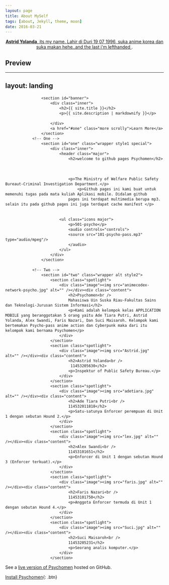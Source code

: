 ```yaml
---
layout: page
title: About MySelf
tags: [about, Jekyll, theme, moon]
date: 2016-03-21
---
```

    
<center><a href="http://astridyolanda.github.io/"><b>Astrid Yolanda</b>, its my name. Lahir di Duri 19 07 1996, suka anime,korea dan suka makan hehe..and the last i'm lefthanded </a> .</center>



## Preview

---
layout: landing
---
<html manifest="cache.manifest"></html>
				<!-- Banner -->
				
					<section id="banner">
						<div class="inner">
							<h2>{{ site.title }}</h2>
							<p>{{ site.description | markdownify }}</p>
							
						</div>
						<a href="#one" class="more scrolly">Learn More</a>
					</section>
				<!-- One -->
					<section id="one" class="wrapper style1 special">
						<div class="inner">
							<header class="major">
								<h2>welcome to github pages Psychomen</h2>
								
							
								
 								<p>The Ministry of Welfare Public Safety Bureaut-Criminal Investigation Department.</p>
 							        <p>Github pages ini kami buat untuk memenuhi tugas pada mata kuliah Aplikasi mobile. Didalam github
 								pages ini terdapat multimedia berupa mp3. selain itu pada github pages ini juga terdapat cache manifest </p>
 							
 								
							<ul class="icons major">
								<p>501-psycho</p>
								<audio controls="controls">
								<source src="101-psycho-pass.mp3" type="audio/mpeg"/>
								</audio>
							</ul>
						</div>
					</section>

				<!-- Two -->
					<section id="two" class="wrapper alt style2">
						<section class="spotlight">
							<div class="image"><img src="animecodex-network-psycho.jpg" alt="" /></div><div class="content">
								<h2>Psychomen<br />
								Mahasiswa Uin Suska Riau-Fakultas Sains dan Teknologi-Jurusan Sistem Informasi</h2>
								<p>Kami adalah kelompok kelas APPLICATION MOBILE yang beranggotakan 5 orang yaitu Ade Tiara Putri, Astrid Yolanda, Alex Swandi, Faris Nazari, Dan Suci Maisaroh. Kelompok kami bertemakan Psycho-pass anime action dan Cyberpunk maka dari itu kelompok kami bernama Psychomen</p>
							</div>
						</section>
						<section class="spotlight">
							<div class="image"><img src="Astrid.jpg" alt="" /></div><div class="content">
								<h2>Astrid Yolanda<br />
								 11453205630</h2>
								<p>Inspektur of Public Safety Bureau.</p>
							</div>
						</section>
						<section class="spotlight">
							<div class="image"><img src="adetiara.jpg" alt="" /></div><div class="content">
								<h2>Ade Tiara Putri<br />
								114532011818</h2>
								<p>Satu-satunya Enforcer perempuan di Unit 1 dengan sebutan Hound 2.</p>
							</div>
						</section>
						<section class="spotlight">
							<div class="image"><img src="lex.jpg" alt="" /></div><div class="content">
								<h2>Alex Swandi<br />
								11453101651</h2>
								<p>Enforcer di Unit 1 dengan sebutan Hound 3 (Enforcer terkuat).</p>
							</div>
						</section>
						<section class="spotlight">
							<div class="image"><img src="faris.jpg" alt="" /></div><div class="content">
								<h2>Faris Nazari<br />
								11453101750</h2>
								<p>Anggota Enforcer termuda di Unit 1 dengan sebutan Hound 4.</p>
							</div>
						</section>
						<section class="spotlight">
							<div class="image"><img src="Suci.jpg" alt="" /></div><div class="content">
								<h2>Suci Maisaroh<br />
								11453205231</h2>
								<p>Seorang analis komputer.</p>
							</div>
						</section>
</section>

See a [live version of Psychomen](http://astridyolanda.github.io/) hosted on GitHub.


      
[Install Psychomen](https://github.com/astridyolanda/){: .btn}
